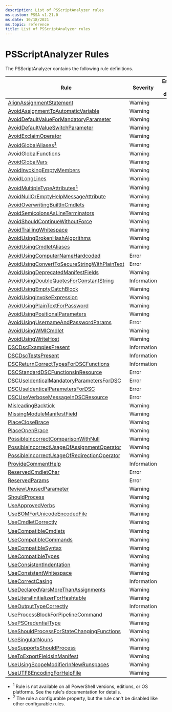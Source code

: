 ```yaml
---
description: List of PSScriptAnalyzer rules
ms.custom: PSSA v1.21.0
ms.date: 10/18/2021
ms.topic: reference
title: List of PSScriptAnalyzer rules
---
```

# PSScriptAnalyzer Rules

The PSScriptAnalyzer contains the following rule definitions.

|                                               Rule                                                |  Severity   | Enabled by default |  Configurable   |
| ------------------------------------------------------------------------------------------------- | ----------- | :----------------: | :-------------: |
| [AlignAssignmentStatement](./AlignAssignmentStatement.md)                                         | Warning     |         No         |       Yes       |
| [AvoidAssignmentToAutomaticVariable](./AvoidAssignmentToAutomaticVariable.md)                     | Warning     |        Yes         |                 |
| [AvoidDefaultValueForMandatoryParameter](./AvoidDefaultValueForMandatoryParameter.md)             | Warning     |        Yes         |                 |
| [AvoidDefaultValueSwitchParameter](./AvoidDefaultValueSwitchParameter.md)                         | Warning     |        Yes         |                 |
| [AvoidExclaimOperator](./AvoidExclaimOperator.md)                                                 | Warning     |         No         |                 |
| [AvoidGlobalAliases<sup>1</sup>](./AvoidGlobalAliases.md)                                         | Warning     |        Yes         |                 |
| [AvoidGlobalFunctions](./AvoidGlobalFunctions.md)                                                 | Warning     |        Yes         |                 |
| [AvoidGlobalVars](./AvoidGlobalVars.md)                                                           | Warning     |        Yes         |                 |
| [AvoidInvokingEmptyMembers](./AvoidInvokingEmptyMembers.md)                                       | Warning     |        Yes         |                 |
| [AvoidLongLines](./AvoidLongLines.md)                                                             | Warning     |         No         |       Yes       |
| [AvoidMultipleTypeAttributes<sup>1</sup>](./AvoidMultipleTypeAttributes.md)                       | Warning     |        Yes         |                 |
| [AvoidNullOrEmptyHelpMessageAttribute](./AvoidNullOrEmptyHelpMessageAttribute.md)                 | Warning     |        Yes         |                 |
| [AvoidOverwritingBuiltInCmdlets](./AvoidOverwritingBuiltInCmdlets.md)                             | Warning     |        Yes         |       Yes       |
| [AvoidSemicolonsAsLineTerminators](./AvoidSemicolonsAsLineTerminators.md)                         | Warning     |         No         |                 |
| [AvoidShouldContinueWithoutForce](./AvoidShouldContinueWithoutForce.md)                           | Warning     |        Yes         |                 |
| [AvoidTrailingWhitespace](./AvoidTrailingWhitespace.md)                                           | Warning     |        Yes         |                 |
| [AvoidUsingBrokenHashAlgorithms](./AvoidUsingBrokenHashAlgorithms.md)                             | Warning     |        Yes         |                 |
| [AvoidUsingCmdletAliases](./AvoidUsingCmdletAliases.md)                                           | Warning     |        Yes         | Yes<sup>2</sup> |
| [AvoidUsingComputerNameHardcoded](./AvoidUsingComputerNameHardcoded.md)                           | Error       |        Yes         |                 |
| [AvoidUsingConvertToSecureStringWithPlainText](./AvoidUsingConvertToSecureStringWithPlainText.md) | Error       |        Yes         |                 |
| [AvoidUsingDeprecatedManifestFields](./AvoidUsingDeprecatedManifestFields.md)                     | Warning     |        Yes         |                 |
| [AvoidUsingDoubleQuotesForConstantString](./AvoidUsingDoubleQuotesForConstantString.md)           | Information |         No         |                 |
| [AvoidUsingEmptyCatchBlock](./AvoidUsingEmptyCatchBlock.md)                                       | Warning     |        Yes         |                 |
| [AvoidUsingInvokeExpression](./AvoidUsingInvokeExpression.md)                                     | Warning     |        Yes         |                 |
| [AvoidUsingPlainTextForPassword](./AvoidUsingPlainTextForPassword.md)                             | Warning     |        Yes         |                 |
| [AvoidUsingPositionalParameters](./AvoidUsingPositionalParameters.md)                             | Warning     |        Yes         |                 |
| [AvoidUsingUsernameAndPasswordParams](./AvoidUsingUsernameAndPasswordParams.md)                   | Error       |        Yes         |                 |
| [AvoidUsingWMICmdlet](./AvoidUsingWMICmdlet.md)                                                   | Warning     |        Yes         |                 |
| [AvoidUsingWriteHost](./AvoidUsingWriteHost.md)                                                   | Warning     |        Yes         |                 |
| [DSCDscExamplesPresent](./DSCDscExamplesPresent.md)                                               | Information |        Yes         |                 |
| [DSCDscTestsPresent](./DSCDscTestsPresent.md)                                                     | Information |        Yes         |                 |
| [DSCReturnCorrectTypesForDSCFunctions](./DSCReturnCorrectTypesForDSCFunctions.md)                 | Information |        Yes         |                 |
| [DSCStandardDSCFunctionsInResource](./DSCStandardDSCFunctionsInResource.md)                       | Error       |        Yes         |                 |
| [DSCUseIdenticalMandatoryParametersForDSC](./DSCUseIdenticalMandatoryParametersForDSC.md)         | Error       |        Yes         |                 |
| [DSCUseIdenticalParametersForDSC](./DSCUseIdenticalParametersForDSC.md)                           | Error       |        Yes         |                 |
| [DSCUseVerboseMessageInDSCResource](./DSCUseVerboseMessageInDSCResource.md)                       | Error       |        Yes         |                 |
| [MisleadingBacktick](./MisleadingBacktick.md)                                                     | Warning     |        Yes         |                 |
| [MissingModuleManifestField](./MissingModuleManifestField.md)                                     | Warning     |        Yes         |                 |
| [PlaceCloseBrace](./PlaceCloseBrace.md)                                                           | Warning     |         No         |       Yes       |
| [PlaceOpenBrace](./PlaceOpenBrace.md)                                                             | Warning     |         No         |       Yes       |
| [PossibleIncorrectComparisonWithNull](./PossibleIncorrectComparisonWithNull.md)                   | Warning     |        Yes         |                 |
| [PossibleIncorrectUsageOfAssignmentOperator](./PossibleIncorrectUsageOfAssignmentOperator.md)     | Warning     |        Yes         |                 |
| [PossibleIncorrectUsageOfRedirectionOperator](./PossibleIncorrectUsageOfRedirectionOperator.md)   | Warning     |        Yes         |                 |
| [ProvideCommentHelp](./ProvideCommentHelp.md)                                                     | Information |        Yes         |       Yes       |
| [ReservedCmdletChar](./ReservedCmdletChar.md)                                                     | Error       |        Yes         |                 |
| [ReservedParams](./ReservedParams.md)                                                             | Error       |        Yes         |                 |
| [ReviewUnusedParameter](./ReviewUnusedParameter.md)                                               | Warning     |        Yes         |                 |
| [ShouldProcess](./ShouldProcess.md)                                                               | Warning     |        Yes         |                 |
| [UseApprovedVerbs](./UseApprovedVerbs.md)                                                         | Warning     |        Yes         |                 |
| [UseBOMForUnicodeEncodedFile](./UseBOMForUnicodeEncodedFile.md)                                   | Warning     |        Yes         |                 |
| [UseCmdletCorrectly](./UseCmdletCorrectly.md)                                                     | Warning     |        Yes         |                 |
| [UseCompatibleCmdlets](./UseCompatibleCmdlets.md)                                                 | Warning     |        Yes         | Yes<sup>2</sup> |
| [UseCompatibleCommands](./UseCompatibleCommands.md)                                               | Warning     |         No         |       Yes       |
| [UseCompatibleSyntax](./UseCompatibleSyntax.md)                                                   | Warning     |         No         |       Yes       |
| [UseCompatibleTypes](./UseCompatibleTypes.md)                                                     | Warning     |         No         |       Yes       |
| [UseConsistentIndentation](./UseConsistentIndentation.md)                                         | Warning     |         No         |       Yes       |
| [UseConsistentWhitespace](./UseConsistentWhitespace.md)                                           | Warning     |         No         |       Yes       |
| [UseCorrectCasing](./UseCorrectCasing.md)                                                         | Information |         No         |       Yes       |
| [UseDeclaredVarsMoreThanAssignments](./UseDeclaredVarsMoreThanAssignments.md)                     | Warning     |        Yes         |                 |
| [UseLiteralInitializerForHashtable](./UseLiteralInitializerForHashtable.md)                       | Warning     |        Yes         |                 |
| [UseOutputTypeCorrectly](./UseOutputTypeCorrectly.md)                                             | Information |        Yes         |                 |
| [UseProcessBlockForPipelineCommand](./UseProcessBlockForPipelineCommand.md)                       | Warning     |        Yes         |                 |
| [UsePSCredentialType](./UsePSCredentialType.md)                                                   | Warning     |        Yes         |                 |
| [UseShouldProcessForStateChangingFunctions](./UseShouldProcessForStateChangingFunctions.md)       | Warning     |        Yes         |                 |
| [UseSingularNouns](./UseSingularNouns.md)                                                         | Warning     |        Yes         |                 |
| [UseSupportsShouldProcess](./UseSupportsShouldProcess.md)                                         | Warning     |        Yes         |                 |
| [UseToExportFieldsInManifest](./UseToExportFieldsInManifest.md)                                   | Warning     |        Yes         |                 |
| [UseUsingScopeModifierInNewRunspaces](./UseUsingScopeModifierInNewRunspaces.md)                   | Warning     |        Yes         |                 |
| [UseUTF8EncodingForHelpFile](./UseUTF8EncodingForHelpFile.md)                                     | Warning     |        Yes         |                 |

- <sup>1</sup> Rule is not available on all PowerShell versions, editions, or OS platforms. See the
  rule's documentation for details.
- <sup>2</sup> The rule a configurable property, but the rule can't be disabled like other
  configurable rules.
